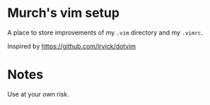 # Murch's vim setup
A place to store improvements of my `.vim` directory and my `.vimrc`.

Inspired by https://github.com/lrvick/dotvim

# Notes
Use at your own risk.
